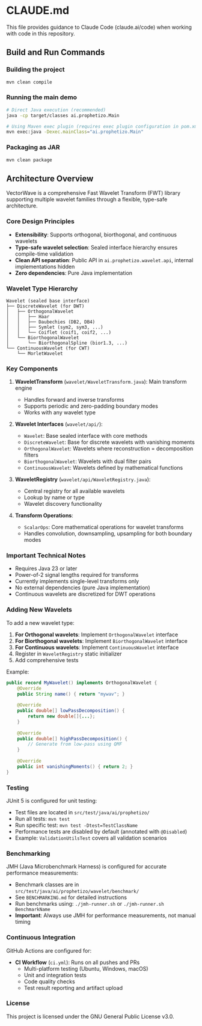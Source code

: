 # CLAUDE.md

This file provides guidance to Claude Code (claude.ai/code) when working with code in this repository.

## Build and Run Commands

### Building the project
```bash
mvn clean compile
```

### Running the main demo
```bash
# Direct Java execution (recommended)
java -cp target/classes ai.prophetizo.Main

# Using Maven exec plugin (requires exec plugin configuration in pom.xml)
mvn exec:java -Dexec.mainClass="ai.prophetizo.Main"
```

### Packaging as JAR
```bash
mvn clean package
```

## Architecture Overview

VectorWave is a comprehensive Fast Wavelet Transform (FWT) library supporting multiple wavelet families through a flexible, type-safe architecture.

### Core Design Principles
- **Extensibility**: Supports orthogonal, biorthogonal, and continuous wavelets
- **Type-safe wavelet selection**: Sealed interface hierarchy ensures compile-time validation
- **Clean API separation**: Public API in `ai.prophetizo.wavelet.api`, internal implementations hidden
- **Zero dependencies**: Pure Java implementation

### Wavelet Type Hierarchy

```
Wavelet (sealed base interface)
├── DiscreteWavelet (for DWT)
│   ├── OrthogonalWavelet
│   │   ├── Haar
│   │   ├── Daubechies (DB2, DB4)
│   │   ├── Symlet (sym2, sym3, ...)
│   │   └── Coiflet (coif1, coif2, ...)
│   └── BiorthogonalWavelet
│       └── BiorthogonalSpline (bior1.3, ...)
└── ContinuousWavelet (for CWT)
    └── MorletWavelet
```

### Key Components

1. **WaveletTransform** (`wavelet/WaveletTransform.java`): Main transform engine
   - Handles forward and inverse transforms
   - Supports periodic and zero-padding boundary modes
   - Works with any wavelet type

2. **Wavelet Interfaces** (`wavelet/api/`):
   - `Wavelet`: Base sealed interface with core methods
   - `DiscreteWavelet`: Base for discrete wavelets with vanishing moments
   - `OrthogonalWavelet`: Wavelets where reconstruction = decomposition filters
   - `BiorthogonalWavelet`: Wavelets with dual filter pairs
   - `ContinuousWavelet`: Wavelets defined by mathematical functions

3. **WaveletRegistry** (`wavelet/api/WaveletRegistry.java`):
   - Central registry for all available wavelets
   - Lookup by name or type
   - Wavelet discovery functionality

4. **Transform Operations**:
   - `ScalarOps`: Core mathematical operations for wavelet transforms
   - Handles convolution, downsampling, upsampling for both boundary modes

### Important Technical Notes
- Requires Java 23 or later
- Power-of-2 signal lengths required for transforms
- Currently implements single-level transforms only
- No external dependencies (pure Java implementation)
- Continuous wavelets are discretized for DWT operations

### Adding New Wavelets

To add a new wavelet type:

1. **For Orthogonal wavelets**: Implement `OrthogonalWavelet` interface
2. **For Biorthogonal wavelets**: Implement `BiorthogonalWavelet` interface  
3. **For Continuous wavelets**: Implement `ContinuousWavelet` interface
4. Register in `WaveletRegistry` static initializer
5. Add comprehensive tests

Example:
```java
public record MyWavelet() implements OrthogonalWavelet {
    @Override
    public String name() { return "mywav"; }
    
    @Override
    public double[] lowPassDecomposition() { 
        return new double[]{...}; 
    }
    
    @Override
    public double[] highPassDecomposition() {
        // Generate from low-pass using QMF
    }
    
    @Override
    public int vanishingMoments() { return 2; }
}
```

### Testing
JUnit 5 is configured for unit testing:
- Test files are located in `src/test/java/ai/prophetizo/`
- Run all tests: `mvn test`
- Run specific test: `mvn test -Dtest=TestClassName`
- Performance tests are disabled by default (annotated with `@Disabled`)
- Example: `ValidationUtilsTest` covers all validation scenarios

### Benchmarking
JMH (Java Microbenchmark Harness) is configured for accurate performance measurements:
- Benchmark classes are in `src/test/java/ai/prophetizo/wavelet/benchmark/`
- See `BENCHMARKING.md` for detailed instructions
- Run benchmarks using: `./jmh-runner.sh` or `./jmh-runner.sh BenchmarkName`
- **Important**: Always use JMH for performance measurements, not manual timing

### Continuous Integration
GitHub Actions are configured for:
- **CI Workflow** (`ci.yml`): Runs on all pushes and PRs
  - Multi-platform testing (Ubuntu, Windows, macOS)
  - Unit and integration tests
  - Code quality checks
  - Test result reporting and artifact upload

### License
This project is licensed under the GNU General Public License v3.0.